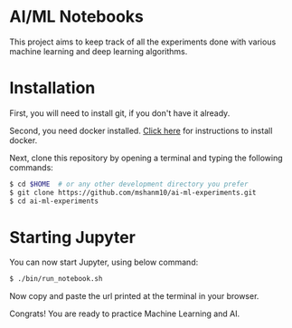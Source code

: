 # AI/ML Notebooks
This project aims to keep track of all the experiments 
done with various machine learning and deep learning 
algorithms.

# Installation
First, you will need to install git, if you don't have it already.

Second, you need docker installed. 
[Click here](https://docs.docker.com/install/) for instructions to install 
docker. 

Next, clone this repository by opening a terminal and typing the following commands:

```bash
$ cd $HOME  # or any other development directory you prefer
$ git clone https://github.com/mshanm10/ai-ml-experiments.git
$ cd ai-ml-experiments
```

# Starting Jupyter
You can now start Jupyter, using below command:

```bash
$ ./bin/run_notebook.sh
```

Now copy and paste the url printed at the terminal in your browser.

Congrats! You are ready to practice Machine Learning and AI.




